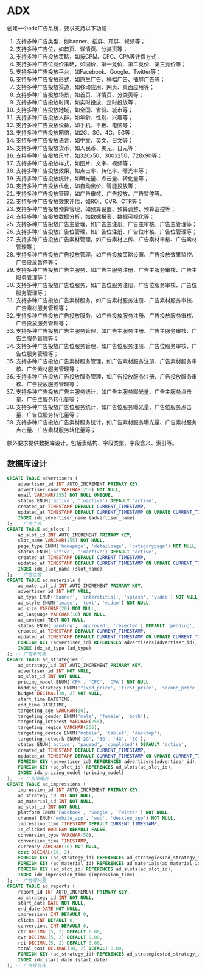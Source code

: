 # ADX
创建一个adx广告系统，要求支持以下功能：
1. 支持多种广告类型，如banner、插屏、开屏、视频等；
2. 支持多种广告位，如首页、详情页、分类页等；
3. 支持多种广告投放策略，如按CPM、CPC、CPA等计费方式；
4. 支持多种广告位竞价策略，如固价，第一竞价、第二竞价、第三竞价等；
5. 支持多种广告投放平台，如Facebook、Google、Twitter等；
6. 支持多种广告投放形式，如原生广告、横幅广告、插屏广告等；
7. 支持多种广告投放渠道，如移动应用、网页、桌面应用等；
8. 支持多种广告投放场景，如首页、详情页、分类页等；
9. 支持多种广告投放时间，如实时投放、定时投放等；
10. 支持多种广告投放地域，如全国、省份、城市等；
11. 支持多种广告投放人群，如年龄、性别、兴趣等；
12. 支持多种广告投放设备，如手机、平板、电脑等；
13. 支持多种广告投放网络，如2G、3G、4G、5G等；
14. 支持多种广告投放语言，如中文、英文、日文等；
15. 支持多种广告投放货币，如人民币、美元、日元等；
16. 支持多种广告投放尺寸，如320x50、300x250、728x90等；
17. 支持多种广告投放样式，如图片、文字、视频等；
18. 支持多种广告投放效果，如点击率、转化率、曝光率等；
19. 支持多种广告投放统计，如曝光量、点击量、转化量等；
20. 支持多种广告投放优化，如自动出价、智能投放等；
21. 支持多种广告投放管理，如广告审核、广告投放、广告暂停等。
22. 支持多种广告投放效果评估，如ROI、CVR、CTR等；
23. 支持多种广告投放预算管理，如预算设置、预算调整、预算监控等；
24. 支持多种广告投放数据分析，如数据报表、数据可视化等；
25. 支持多种广告投放广告主管理，如广告主注册、广告主审核、广告主管理等；
26. 支持多种广告投放广告位管理，如广告位注册、广告位审核、广告位管理等；
27. 支持多种广告投放广告素材管理，如广告素材上传、广告素材审核、广告素材管理等；
28. 支持多种广告投放广告投放管理，如广告投放策略设置、广告投放效果监控、广告投放暂停等；
29. 支持多种广告投放广告主服务，如广告主服务注册、广告主服务审核、广告主服务管理等；
30. 支持多种广告投放广告位服务，如广告位服务注册、广告位服务审核、广告位服务管理等；
31. 支持多种广告投放广告素材服务，如广告素材服务注册、广告素材服务审核、广告素材服务管理等；
32. 支持多种广告投放广告投放服务，如广告投放服务注册、广告投放服务审核、广告投放服务管理等；
33. 支持多种广告投放广告主服务管理，如广告主服务注册、广告主服务审核、广告主服务管理等；
34. 支持多种广告投放广告位服务管理，如广告位服务注册、广告位服务审核、广告位服务管理等；
35. 支持多种广告投放广告素材服务管理，如广告素材服务注册、广告素材服务审核、广告素材服务管理等；
36. 支持多种广告投放广告投放服务管理，如广告投放服务注册、广告投放服务审核、广告投放服务管理等；
37. 支持多种广告投放广告主服务统计，如广告主服务曝光量、广告主服务点击量、广告主服务转化量等；
38. 支持多种广告投放广告位服务统计，如广告位服务曝光量、广告位服务点击量、广告位服务转化量等；
39. 支持多种广告投放广告素材服务统计，如广告素材服务曝光量、广告素材服务点击量、广告素材服务转化量等；

额外要求提供数据库设计，包括表结构、字段类型、字段含义、索引等。

## 数据库设计
```sql
CREATE TABLE advertisers (
    advertiser_id INT AUTO_INCREMENT PRIMARY KEY,
    advertiser_name VARCHAR(255) NOT NULL,
    email VARCHAR(255) NOT NULL UNIQUE,
    status ENUM('active', 'inactive') DEFAULT 'active',
    created_at TIMESTAMP DEFAULT CURRENT_TIMESTAMP,
    updated_at TIMESTAMP DEFAULT CURRENT_TIMESTAMP ON UPDATE CURRENT_TIMESTAMP,
    INDEX idx_advertiser_name (advertiser_name)
); -- 广告主表
CREATE TABLE ad_slots (
    ad_slot_id INT AUTO_INCREMENT PRIMARY KEY,
    slot_name VARCHAR(255) NOT NULL,
    page_type ENUM('homepage', 'detailpage', 'categorypage') NOT NULL,
    status ENUM('active', 'inactive') DEFAULT 'active',
    created_at TIMESTAMP DEFAULT CURRENT_TIMESTAMP,
    updated_at TIMESTAMP DEFAULT CURRENT_TIMESTAMP ON UPDATE CURRENT_TIMESTAMP,
    INDEX idx_slot_name (slot_name)
); -- 广告位表
CREATE TABLE ad_materials (
    ad_material_id INT AUTO_INCREMENT PRIMARY KEY,
    advertiser_id INT NOT NULL,
    ad_type ENUM('banner', 'interstitial', 'splash', 'video') NOT NULL,
    ad_style ENUM('image', 'text', 'video') NOT NULL,
    ad_size VARCHAR(20) NOT NULL,
    ad_language VARCHAR(10) NOT NULL,
    ad_content TEXT NOT NULL,
    status ENUM('pending', 'approved', 'rejected') DEFAULT 'pending',
    created_at TIMESTAMP DEFAULT CURRENT_TIMESTAMP,
    updated_at TIMESTAMP DEFAULT CURRENT_TIMESTAMP ON UPDATE CURRENT_TIMESTAMP,
    FOREIGN KEY (advertiser_id) REFERENCES advertisers(advertiser_id),
    INDEX idx_ad_type (ad_type)
); -- 广告素材表
CREATE TABLE ad_strategies (
    ad_strategy_id INT AUTO_INCREMENT PRIMARY KEY,
    advertiser_id INT NOT NULL,
    ad_slot_id INT NOT NULL,
    pricing_model ENUM('CPM', 'CPC', 'CPA') NOT NULL,
    bidding_strategy ENUM('fixed_price', 'first_price', 'second_price', 'third_price') NOT NULL,
    budget DECIMAL(10, 2) NOT NULL,
    start_time DATETIME,
    end_time DATETIME,
    targeting_age VARCHAR(50),
    targeting_gender ENUM('male', 'female', 'both'),
    targeting_interest VARCHAR(255),
    targeting_region VARCHAR(255),
    targeting_device ENUM('mobile', 'tablet', 'desktop'),
    targeting_network ENUM('2G', '3G', '4G', '5G'),
    status ENUM('active', 'paused', 'completed') DEFAULT 'active',
    created_at TIMESTAMP DEFAULT CURRENT_TIMESTAMP,
    updated_at TIMESTAMP DEFAULT CURRENT_TIMESTAMP ON UPDATE CURRENT_TIMESTAMP,
    FOREIGN KEY (advertiser_id) REFERENCES advertisers(advertiser_id),
    FOREIGN KEY (ad_slot_id) REFERENCES ad_slots(ad_slot_id),
    INDEX idx_pricing_model (pricing_model)
);  -- 广告策略表
CREATE TABLE ad_impressions (
    impression_id INT AUTO_INCREMENT PRIMARY KEY,
    ad_strategy_id INT NOT NULL,
    ad_material_id INT NOT NULL,
    ad_slot_id INT NOT NULL,
    platform ENUM('Facebook', 'Google', 'Twitter') NOT NULL,
    channel ENUM('mobile_app', 'web', 'desktop_app') NOT NULL,
    impression_time TIMESTAMP DEFAULT CURRENT_TIMESTAMP,
    is_clicked BOOLEAN DEFAULT FALSE,
    conversion_type VARCHAR(50),
    conversion_time TIMESTAMP,
    currency VARCHAR(10) NOT NULL,
    cost DECIMAL(10, 2),
    FOREIGN KEY (ad_strategy_id) REFERENCES ad_strategies(ad_strategy_id),
    FOREIGN KEY (ad_material_id) REFERENCES ad_materials(ad_material_id),
    FOREIGN KEY (ad_slot_id) REFERENCES ad_slots(ad_slot_id),
    INDEX idx_impression_time (impression_time)
); -- 广告曝光表
CREATE TABLE ad_reports (
    report_id INT AUTO_INCREMENT PRIMARY KEY,
    ad_strategy_id INT NOT NULL,
    start_date DATE NOT NULL,
    end_date DATE NOT NULL,
    impressions INT DEFAULT 0,
    clicks INT DEFAULT 0,
    conversions INT DEFAULT 0,
    ctr DECIMAL(5, 2) DEFAULT 0.00,
    cvr DECIMAL(5, 2) DEFAULT 0.00,
    roi DECIMAL(5, 2) DEFAULT 0.00,
    total_cost DECIMAL(10, 2) DEFAULT 0.00,
    FOREIGN KEY (ad_strategy_id) REFERENCES ad_strategies(ad_strategy_id),
    INDEX idx_start_date (start_date)
); -- 广告报告表
```
